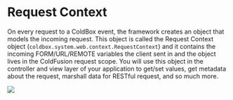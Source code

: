 # Request Context

On every request to a ColdBox event, the framework creates an object that models the incoming request. This object is called the Request Context object \(`coldbox.system.web.context.RequestContext`\) and it contains the incoming FORM/URL/REMOTE variables the client sent in and the object lives in the ColdFusion request scope. You will use this object in the controller and view layer of your application to get/set values, get metadata about the request, marshall data for RESTful request, and so much more.

![](https://github.com/ortus/coldbox-platform-documentation/tree/24d3f3d16693b36ca41bf5ce0329c6ff33316ef0/images/RequestCollectionDataBus.jpg)

